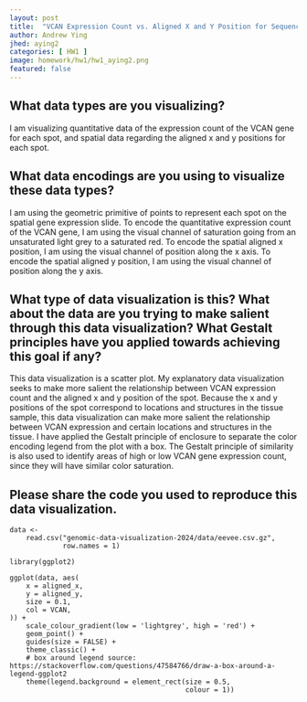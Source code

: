 ```yaml
---
layout: post
title:  "VCAN Expression Count vs. Aligned X and Y Position for Sequencing Spatial Transcriptomic Dataset"
author: Andrew Ying
jhed: aying2
categories: [ HW1 ]
image: homework/hw1/hw1_aying2.png
featured: false
---
```


## What data types are you visualizing?
I am visualizing quantitative data of the expression count of the VCAN gene for each spot, and spatial data regarding the aligned x and y positions for each spot.

## What data encodings are you using to visualize these data types?
I am using the geometric primitive of points to represent each spot on the spatial gene expression slide. To encode the quantitative expression count of the VCAN gene, I am using the visual channel of saturation going from an unsaturated light grey to a saturated red. To encode the spatial aligned x position, I am using the visual channel of position along the x axis. To encode the spatial aligned y position, I am using the visual channel of position along the y axis. 

## What type of data visualization is this? What about the data are you trying to make salient through this data visualization? What Gestalt principles have you applied towards achieving this goal if any?
This data visualization is a scatter plot. My explanatory data visualization seeks to make more salient the relationship between VCAN expression count and the aligned x and y position of the spot. Because the x and y positions of the spot correspond to locations and structures in the tissue sample, this data visualization can make more salient the relationship between VCAN expression and certain locations and structures in the tissue. I have applied the Gestalt principle of enclosure to separate the color encoding legend from the plot with a box. The Gestalt principle of similarity is also used to identify areas of high or low VCAN gene expression count, since they will have similar color saturation.

## Please share the code you used to reproduce this data visualization.
```{r}
data <-
    read.csv("genomic-data-visualization-2024/data/eevee.csv.gz",
             row.names = 1)

library(ggplot2)

ggplot(data, aes(
    x = aligned_x,
    y = aligned_y,
    size = 0.1,
    col = VCAN,
)) +
    scale_colour_gradient(low = 'lightgrey', high = 'red') +
    geom_point() +
    guides(size = FALSE) +
    theme_classic() +
    # box around legend source: https://stackoverflow.com/questions/47584766/draw-a-box-around-a-legend-ggplot2
    theme(legend.background = element_rect(size = 0.5,
                                           colour = 1))
```